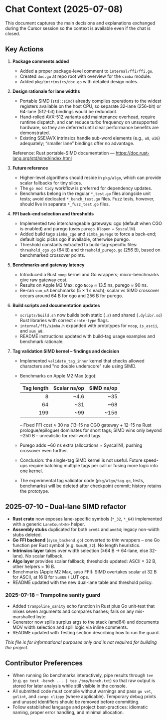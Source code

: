 # Chat Context (2025-07-08)

This document captures the main decisions and explanations exchanged during the Cursor session so the context is available even if the chat is closed.

## Key Actions

1. **Package comments added**
   * Added a proper package-level comment to `internal/ffi/ffi.go`.
   * Created `doc.go` at repo root with overview for the `simba` module.
   * Added `pkg/intrinsics/doc.go` with detailed design notes.

2. **Design rationale for lane widths**

   * Portable SIMD (`std::simd`) already compiles operations to the widest registers available on the host CPU, so separate 32-lane (256-bit) or 64-lane (512-bit) bindings would be redundant.
   * Hand-rolled AVX-512 variants add maintenance overhead, require runtime dispatch, and can reduce turbo frequency on unsupported hardware, so they are deferred until clear performance benefits are demonstrated.
   * Existing SSE/AVX intrinsics handle sub-word elements (e.g., `u8`, `u16`) adequately; “smaller lane” bindings offer no advantage.

   Reference: Rust portable-SIMD documentation — <https://doc.rust-lang.org/std/simd/index.html>

3. **Future reference**

   * Higher-level algorithms should reside in `pkg/algo`, which can provide scalar fallbacks for tiny slices.
   * The `go mod tidy` workflow is preferred for dependency updates.
    * Benchmarks belong in the regular `*_test.go` files alongside unit tests; avoid dedicated `*_bench_test.go` files. Fuzz tests, however, should live in separate `*_fuzz_test.go` files.

4. **FFI back-end selection and thresholds**

   * Implemented two interchangeable gateways: cgo (default when CGO is enabled) and purego (uses `purego.Dlopen` + `SyscallN`).
   * Added build tags `simba_cgo` and `simba_purego` to force a back-end; default logic picks cgo if available, otherwise purego.
   * Threshold constants extracted to build-tag-specific files: `threshold_cgo.go` (64 B) and `threshold_purego.go` (256 B), based on benchmarked crossover points.

5. **Benchmarks and gateway latency**

   * Introduced a Rust `noop` kernel and Go wrappers; micro-benchmarks give raw gateway cost.
   * Results on Apple M2 Max: cgo `Noop` ≈ 13.5 ns, purego ≈ 90 ns.
   * Re-ran `sum_u8` benchmarks (5 × 1 s each); scalar vs SIMD crossover occurs around 64 B for cgo and 256 B for purego.

6. **Build scripts and documentation updates**

   * `scripts/build.sh` now builds both static (`.a`) and shared (`.dylib/.so`) Rust libraries with correct `crate-type` flags.
   * `internal/ffi/simba.h` expanded with prototypes for `noop`, `is_ascii`, and `sum_u8`.
   * README instructions updated with build-tag usage examples and benchmark rationale.

7. **Tag validation SIMD kernel – findings and decision**

   * Implemented `validate_tag_inner` kernel that checks allowed characters and "no double underscore" rule using SIMD.
   * Benchmarks on Apple M2 Max (cgo):

     | Tag length | Scalar ns/op | SIMD ns/op |
     |-----------:|-------------:|-----------:|
     | 8          |    ~4.6      | ~35        |
     | 64         |    ~31       | ~68        |
     | 199        |    ~99       | ~156       |

     – Fixed FFI cost ≈ 30 ns (13–15 ns CGO gateway + 12–15 ns Rust prologue/epilogue) dominates for short tags; SIMD wins only beyond ~250 B – unrealistic for real-world tags.
   * Purego adds ~60 ns extra (allocations + SyscallN), pushing crossover even further.
   * Conclusion: the single-tag SIMD kernel is not useful. Future speed-ups require batching multiple tags per call or fusing more logic into one kernel.
   * The experimental tag validator code (`pkg/algo/tag.go`, tests, benchmarks) will be deleted after checkpoint commit; history retains the prototype.

## 2025-07-10 – Dual-lane SIMD refactor

* **Rust crate** now exposes lane-specific symbols (`*_32`, `*_64`) implemented with a generic `LaneCount<N>` helper.
* **Assembly stubs** duplicated for both `arm64` and `amd64`; legacy non-width stubs deleted.
* **Go FFI backend** (`syso_backend.go`) converted to *thin* wrappers – one Go function per Rust symbol (e.g. `SumU8_32`). No length heuristics.
* **Intrinsics layer** takes over width selection (≥64 B → 64-lane, else 32-lane). No scalar fallback.
* **Algo layer** provides scalar fallback; thresholds updated: ASCII = 32 B, other helpers = 16 B.
* Benchmarks (Apple M2 Max, syso FFI): SIMD overtakes scalar at 32 B for ASCII, at 16 B for `SumU8` / LUT ops.
* README updated with the new dual-lane table and threshold policy.

### 2025-07-18 – Trampoline sanity guard

* Added `trampoline_sanity` echo function in Rust plus Go unit-test that mixes
  seven arguments and compares hashes; fails on any mis-marshalled byte.
* Generator now spills surplus args to the stack (amd64) and documents MOV
  width selection and spill logic via inline comments.
* README updated with Testing section describing how to run the guard.


_This file is for informational purposes only and is not required for building the project._ 

## Contributor Preferences

- When running Go benchmarks interactively, pipe results through `tee` (e.g. `go test -bench ... | tee /tmp/bench.txt`) so that raw output is stored for later analysis while still visible in the console.
- All submitted code must compile without warnings and pass `go vet`, `golint`, and `cargo clippy` (where applicable).  Temporary debug prints and unused identifiers should be removed before committing.
- Follow established language and project best-practices: idiomatic naming, proper error handling, and minimal allocation. 